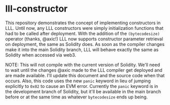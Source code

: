 # lll-constructor

This repository demonstrates the concept of implementing constructors in LLL. Until now, any LLL constructors were simply initialization functions that had to be called after deployment. With the addition of the `(bytecodesize)` operator (thanks, @axic!) LLL now supports constructor parameter retrieval on deployment, the same as Solidity does. As soon as the compiler changes make it into the main Solidity branch, LLL will behave exactly the same as Solidity when accessed via web3.

NOTE: This will not compile with the current version of Solidity. We'll need to wait until the changes @axic made to the LLL compiler get deployed and are made available. I'll update this document and the source code when that occurs. Also, this code uses the new `panic` keyword in lieu of jumping explicitly to `0x02` to cause an EVM error. Currently the `panic` keyword is in the development branch of Solidity, but it'll be available in the main branch before or at the same time as whatever `bytecodesize` ends up being.

